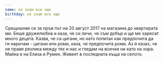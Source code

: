 ```yaml
---
name: не знам все още
birthday: не знам все още
---
```

Срещнахме се за пръв път на 20 август 2017 на магазина до квартирата ми. Беше дружелюбна и каза, че си личи, че съм добър и ще ме харесат много децата. Казва, че са цигани, но като попитах как предпочита да ги наричам - цигани или роми, каза, че предпочита роми. Аз ѝ казах, че не правя рязлика между тях и нас и гледам на всички ни като на хора.
Майка е на Елиза и Румен.
Живеят в последната къща на селото.
